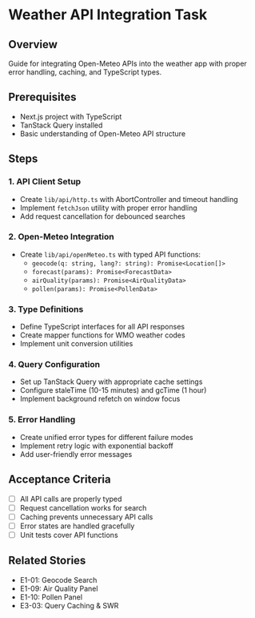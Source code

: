 # Weather API Integration Task

## Overview
Guide for integrating Open-Meteo APIs into the weather app with proper error handling, caching, and TypeScript types.

## Prerequisites
- Next.js project with TypeScript
- TanStack Query installed
- Basic understanding of Open-Meteo API structure

## Steps

### 1. API Client Setup
- Create `lib/api/http.ts` with AbortController and timeout handling
- Implement `fetchJson` utility with proper error handling
- Add request cancellation for debounced searches

### 2. Open-Meteo Integration
- Create `lib/api/openMeteo.ts` with typed API functions:
  - `geocode(q: string, lang?: string): Promise<Location[]>`
  - `forecast(params): Promise<ForecastData>`
  - `airQuality(params): Promise<AirQualityData>`
  - `pollen(params): Promise<PollenData>`

### 3. Type Definitions
- Define TypeScript interfaces for all API responses
- Create mapper functions for WMO weather codes
- Implement unit conversion utilities

### 4. Query Configuration
- Set up TanStack Query with appropriate cache settings
- Configure staleTime (10-15 minutes) and gcTime (1 hour)
- Implement background refetch on window focus

### 5. Error Handling
- Create unified error types for different failure modes
- Implement retry logic with exponential backoff
- Add user-friendly error messages

## Acceptance Criteria
- [ ] All API calls are properly typed
- [ ] Request cancellation works for search
- [ ] Caching prevents unnecessary API calls
- [ ] Error states are handled gracefully
- [ ] Unit tests cover API functions

## Related Stories
- E1-01: Geocode Search
- E1-09: Air Quality Panel
- E1-10: Pollen Panel
- E3-03: Query Caching & SWR
